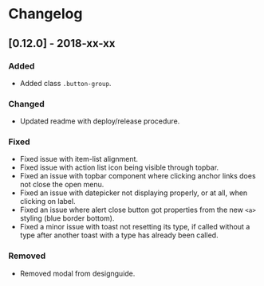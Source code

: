 # Changelog

## [0.12.0] - 2018-xx-xx

### Added

- Added class `.button-group`.

### Changed

- Updated readme with deploy/release procedure.

### Fixed

- Fixed issue with item-list alignment.
- Fixed issue with action list icon being visible through topbar.
- Fixed an issue with topbar component where clicking anchor links does not close the open menu.
- Fixed an issue with datepicker not displaying properly, or at all, when clicking on label.
- Fixed an issue where alert close button got properties from the new `<a>` styling (blue border bottom).
- Fixed a minor issue with toast not resetting its type, if called without a type after another toast with a type has already been called.

### Removed

- Removed modal from designguide.
